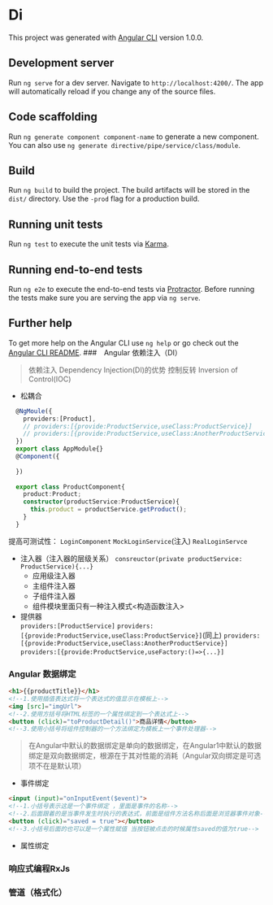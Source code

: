 # Di

This project was generated with [Angular CLI](https://github.com/angular/angular-cli) version 1.0.0.

## Development server

Run `ng serve` for a dev server. Navigate to `http://localhost:4200/`. The app will automatically reload if you change any of the source files.

## Code scaffolding

Run `ng generate component component-name` to generate a new component. You can also use `ng generate directive/pipe/service/class/module`.

## Build

Run `ng build` to build the project. The build artifacts will be stored in the `dist/` directory. Use the `-prod` flag for a production build.

## Running unit tests

Run `ng test` to execute the unit tests via [Karma](https://karma-runner.github.io).

## Running end-to-end tests

Run `ng e2e` to execute the end-to-end tests via [Protractor](http://www.protractortest.org/).
Before running the tests make sure you are serving the app via `ng serve`.

## Further help

To get more help on the Angular CLI use `ng help` or go check out the [Angular CLI README](https://github.com/angular/angular-cli/blob/master/README.md).
###　Angular 依赖注入（DI）
> 依赖注入 Dependency Injection(DI)的优势 
> 控制反转 Inversion of Control(IOC)
* 松耦合
```typescript
  @NgMoule({
    providers:[Product],
    // providers:[{provide:ProductService,useClass:ProductService}]
    // providers:[{provide:ProductService,useClass:AnotherProductService}]
  })
  export class AppModule{}
  @Component({
  
  })
  
  export class ProductComponent{
    product:Product;
    constructor(productService:ProductService){
      this.product = productService.getProduct();
    }
  }
```
 提高可测试性： `LoginComponent` `MockLoginService`(注入) `RealLoginServce`
* 注入器（注入器的层级关系）
  `consreuctor(private productService: ProductService){...}`
	* 应用级注入器
	* 主组件注入器
	* 子组件注入器
	* 组件模块里面只有一种注入模式<构造函数注入>
* 提供器  
  `providers:[ProductService]`
  `providers:[{provide:ProductService,useClass:ProductService}]`(同上)
  `providers:[{provide:ProductService,useClass:AnotherProductService}]`
  `providers:[{provide:ProductService,useFactory:()=>{...}]`
  
  
### Angular 数据绑定
```html
<h1>{{productTitle}}</h1> 
<!--1.使用插值表达式将一个表达式的值显示在模板上-->
<img [src]="imgUrl">
<!--2.使用方括号将HTML标签的一个属性绑定到一个表达式上-->
<button (click)="toProductDetail()">商品详情</button>
<!--3.使用小括号将组件控制器的一个方法绑定为模板上一个事件处理器-->
```
> 在Angular中默认的数据绑定是单向的数据绑定，在Angular1中默认的数据绑定是双向数据绑定，根源在于其对性能的消耗（Angular双向绑定是可选项不在是默认项）

* 事件绑定
```html
<input (input)="onInputEvent($event)">
<!--1.小括号表示这是一个事件绑定 ，里面是事件的名称-->
<!--2.后面跟着的是当事件发生时执行的表达式，前面是组件方法名称后面是浏览器事件对象-->
<button (click)="saved = true"></button>
<!--3.小括号后面的也可以是一个属性赋值 当按钮被点击的时候属性saved的值为true-->
```
* 属性绑定

### 响应式编程RxJs
### 管道（格式化） 
